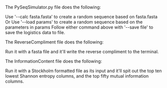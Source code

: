 The PySeqSimulator.py file does the following:

Use '--calc fasta.fasta' to create a random sequence based on fasta.fasta
Or Use '--load params' to create a random sequence based on the parameters in params
Follow either command above with '--save file' to save the logistics data to file.

The ReverseCompliment file does the following:

Run it with a fasta file and it'll write the reverse compliment to the terminal.

The InformationContent file does the following:

Run it with a Stockholm formatted file as its input and it'll spit out the top ten 
lowest Shannon entropy columns, and the top fifty mutual information columns.